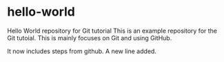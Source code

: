 # hello-world
Hello World repository for Git tutorial
This is an example repository for the Git tutoial.
This is mainly focuses on Git and using GitHub.

It now includes steps from github.
A new line added.